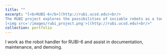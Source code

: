 ```yaml
---
title: ""
excerpt: "[<b>RUBI-6</b>](http://rubi.ucsd.edu)<br/>
The RUBI project explores the possibilities of sociable robots as a tool for education and enrichment for toddlers in early childhood education environments.<br/>
[<img src='/images/rubi_project.png'>](http://rubi.ucsd.edu)<br/>"
collection: portfolio
---
```


I work as the robot handler for RUBI-6 and assist in documentation, maintenance, and demoing.

